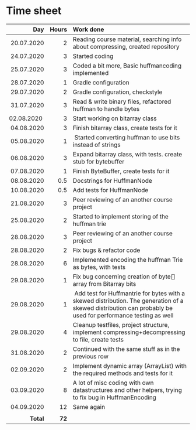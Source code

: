 # Time sheet
| Day        | Hours | Work done |
| ---------: | ----: | :-------- |
| 20.07.2020 | 2     | Reading course material, searching info about compressing, created repository |
| 24.07.2020 | 3     | Started coding |
| 25.07.2020 | 3     | Coded a bit more, Basic huffmancoding implemented |
| 28.07.2020 | 1     | Gradle configuration |
| 29.07.2020 | 2     | Gradle configuration, checkstyle |
| 31.07.2020 | 3     | Read & write binary files, refactored huffman to handle bytes |
| 02.08.2020 | 3     | Start working on bitarray class |
| 04.08.2020 | 3     | Finish bitarray class, create tests for it |
| 05.08.2020 | 1     | Started converting huffman to use bits instead of strings |
| 06.08.2020 | 3     | Expand bitarray class, with tests. create stub for bytebuffer |
| 07.08.2020 | 1     | Finish ByteBuffer, create tests for it |
| 08.08.2020 | 0.5   | Docstrings for HuffmanNode |
| 10.08.2020 | 0.5   | Add tests for HuffmanNode |
| 21.08.2020 | 3     | Peer reviewing of an another course project |
| 25.08.2020 | 2     | Started to implement storing of the huffman trie |
| 28.08.2020 | 3     | Peer reviewing of an another course project |
| 28.08.2020 | 2     | Fix bugs & refactor code |
| 28.08.2020 | 6     | Implemented encoding the huffman Trie as bytes, with tests |
| 29.08.2020 | 1     | Fix bug concerning creation of byte[] array from Bitarray bits |
| 29.08.2020 | 1     | Add test for Huffmantrie for bytes with a skewed distribution. The generation of a skewed distribution can probably be used for performance testing as well |
| 29.08.2020 | 4     | Cleanup testfiles, project structure, implement compressing+decompressing to file, create tests |
| 31.08.2020 | 2     | Continued with the same stuff as in the previous row |
| 02.09.2020 | 2     | Implement dynamic array (ArrayList) with the required methods and tests for it |
| 03.09.2020 | 8     | A lot of misc coding with own datastructures and other helpers, trying to fix bug in HuffmanEncoding |
| 04.09.2020 | 12    | Same again |
|            |       | |
| **Total**  |**72** | |

